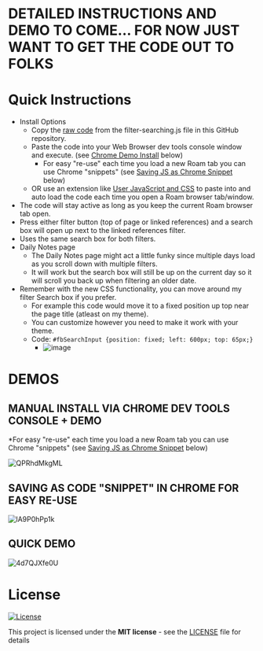 # DETAILED INSTRUCTIONS AND DEMO TO COME... FOR NOW JUST WANT TO GET THE CODE OUT TO FOLKS

# Quick Instructions

- Install Options
  - Copy the [raw code](https://raw.githubusercontent.com/GitMurf/roam-javascript/master/filter-searching.js) from the filter-searching.js file in this GitHub repository.
  - Paste the code into your Web Browser dev tools console window and execute. (see [Chrome Demo Install](https://github.com/GitMurf/roam-javascript/blob/master/README.md#manual-install-via-chrome-dev-tools-console--demo) below)
    - For easy "re-use" each time you load a new Roam tab you can use Chrome "snippets" (see [Saving JS as Chrome Snippet](https://github.com/GitMurf/roam-javascript/blob/master/README.md#saving-as-code-snippet-in-chrome-for-easy-re-use) below)
  - OR use an extension like [User JavaScript and CSS](https://chrome.google.com/webstore/detail/user-javascript-and-css/nbhcbdghjpllgmfilhnhkllmkecfmpld) to paste into and auto load the code each time you open a Roam browser tab/window.
- The code will stay active as long as you keep the current Roam browser tab open.
- Press either filter button (top of page or linked references) and a search box will open up next to the linked references filter.
- Uses the same search box for both filters.
- Daily Notes page
  - The Daily Notes page might act a little funky since multiple days load as you scroll down with multiple filters.
  - It will work but the search box will still be up on the current day so it will scroll you back up when filtering an older date.
- Remember with the new CSS functionality, you can move around my filter Search box if you prefer.
  - For example this code would move it to a fixed position up top near the page title (atleast on my theme).
  - You can customize however you need to make it work with your theme.
  - Code: `#fbSearchInput {position: fixed; left: 600px; top: 65px;}`
    - ![image](https://user-images.githubusercontent.com/64155612/83960840-4b214180-a842-11ea-8a90-ef3d17a14834.png)

# DEMOS

## MANUAL INSTALL VIA CHROME DEV TOOLS CONSOLE + DEMO

*For easy "re-use" each time you load a new Roam tab you can use Chrome "snippets" (see [Saving JS as Chrome Snippet](https://github.com/GitMurf/roam-javascript/blob/master/README.md#saving-as-code-snippet-in-chrome-for-easy-re-use) below)

![QPRhdMkgML](https://user-images.githubusercontent.com/64155612/83976642-219eff00-a8b0-11ea-8157-3379884c6be1.gif)

## SAVING AS CODE "SNIPPET" IN CHROME FOR EASY RE-USE

![lA9P0hPp1k](https://user-images.githubusercontent.com/64155612/83977216-8f98f580-a8b3-11ea-86f9-076ab1856055.gif)

## QUICK DEMO

![4d7QJXfe0U](https://user-images.githubusercontent.com/64155612/83960323-5e311300-a83c-11ea-900b-c309c982b9c3.gif)

# License

[![License](http://img.shields.io/:license-mit-blue.svg?style=flat-square)](http://badges.mit-license.org)

This project is licensed under the **MIT license** - see the [LICENSE](LICENSE) file for details
